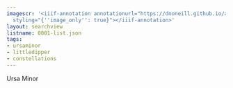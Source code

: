 ```yaml
---
imagescr: '<iiif-annotation annotationurl="https://dnoneill.github.io/annotate/annotations/0001-2.json"
  styling="{''image_only'': true}"></iiif-annotation>'
layout: searchview
listname: 0001-list.json
tags:
- ursaminor
- littledipper
- constellations
---
```

Ursa Minor